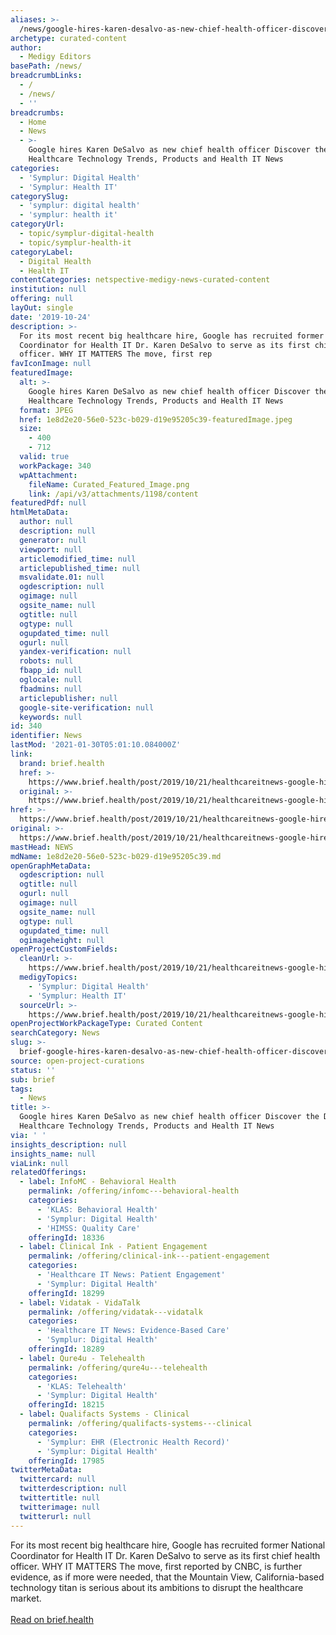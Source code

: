 ```yaml
---
aliases: >-
  /news/google-hires-karen-desalvo-as-new-chief-health-officer-discover-the-digital-healthcare-technology-trends-products-and-health-it-news
archetype: curated-content
author:
  - Medigy Editors
basePath: /news/
breadcrumbLinks:
  - /
  - /news/
  - ''
breadcrumbs:
  - Home
  - News
  - >-
    Google hires Karen DeSalvo as new chief health officer Discover the Digital
    Healthcare Technology Trends, Products and Health IT News
categories:
  - 'Symplur: Digital Health'
  - 'Symplur: Health IT'
categorySlug:
  - 'symplur: digital health'
  - 'symplur: health it'
categoryUrl:
  - topic/symplur-digital-health
  - topic/symplur-health-it
categoryLabel:
  - Digital Health
  - Health IT
contentCategories: netspective-medigy-news-curated-content
institution: null
offering: null
layOut: single
date: '2019-10-24'
description: >-
  For its most recent big healthcare hire, Google has recruited former National
  Coordinator for Health IT Dr. Karen DeSalvo to serve as its first chief health
  officer. WHY IT MATTERS The move, first rep
favIconImage: null
featuredImage:
  alt: >-
    Google hires Karen DeSalvo as new chief health officer Discover the Digital
    Healthcare Technology Trends, Products and Health IT News
  format: JPEG
  href: 1e8d2e20-56e0-523c-b029-d19e95205c39-featuredImage.jpeg
  size:
    - 400
    - 712
  valid: true
  workPackage: 340
  wpAttachment:
    fileName: Curated_Featured_Image.png
    link: /api/v3/attachments/1198/content
featuredPdf: null
htmlMetaData:
  author: null
  description: null
  generator: null
  viewport: null
  articlemodified_time: null
  articlepublished_time: null
  msvalidate.01: null
  ogdescription: null
  ogimage: null
  ogsite_name: null
  ogtitle: null
  ogtype: null
  ogupdated_time: null
  ogurl: null
  yandex-verification: null
  robots: null
  fbapp_id: null
  oglocale: null
  fbadmins: null
  articlepublisher: null
  google-site-verification: null
  keywords: null
id: 340
identifier: News
lastMod: '2021-01-30T05:01:10.084000Z'
link:
  brand: brief.health
  href: >-
    https://www.brief.health/post/2019/10/21/healthcareitnews-google-hires-karen-desalvo-as-new-chief-health-officer/
  original: >-
    https://www.brief.health/post/2019/10/21/healthcareitnews-google-hires-karen-desalvo-as-new-chief-health-officer/
href: >-
  https://www.brief.health/post/2019/10/21/healthcareitnews-google-hires-karen-desalvo-as-new-chief-health-officer/
original: >-
  https://www.brief.health/post/2019/10/21/healthcareitnews-google-hires-karen-desalvo-as-new-chief-health-officer/
mastHead: NEWS
mdName: 1e8d2e20-56e0-523c-b029-d19e95205c39.md
openGraphMetaData:
  ogdescription: null
  ogtitle: null
  ogurl: null
  ogimage: null
  ogsite_name: null
  ogtype: null
  ogupdated_time: null
  ogimageheight: null
openProjectCustomFields:
  cleanUrl: >-
    https://www.brief.health/post/2019/10/21/healthcareitnews-google-hires-karen-desalvo-as-new-chief-health-officer/
  medigyTopics:
    - 'Symplur: Digital Health'
    - 'Symplur: Health IT'
  sourceUrl: >-
    https://www.brief.health/post/2019/10/21/healthcareitnews-google-hires-karen-desalvo-as-new-chief-health-officer/
openProjectWorkPackageType: Curated Content
searchCategory: News
slug: >-
  brief-google-hires-karen-desalvo-as-new-chief-health-officer-discover-the-digital-healthcare-technology-trends-products-and-health-it-news
source: open-project-curations
status: ''
sub: brief
tags:
  - News
title: >-
  Google hires Karen DeSalvo as new chief health officer Discover the Digital
  Healthcare Technology Trends, Products and Health IT News
via: ' '
insights_description: null
insights_name: null
viaLink: null
relatedOfferings:
  - label: InfoMC - Behavioral Health
    permalink: /offering/infomc---behavioral-health
    categories:
      - 'KLAS: Behavioral Health'
      - 'Symplur: Digital Health'
      - 'HIMSS: Quality Care'
    offeringId: 18336
  - label: Clinical Ink - Patient Engagement
    permalink: /offering/clinical-ink---patient-engagement
    categories:
      - 'Healthcare IT News: Patient Engagement'
      - 'Symplur: Digital Health'
    offeringId: 18299
  - label: Vidatak - VidaTalk
    permalink: /offering/vidatak---vidatalk
    categories:
      - 'Healthcare IT News: Evidence-Based Care'
      - 'Symplur: Digital Health'
    offeringId: 18289
  - label: Qure4u - Telehealth
    permalink: /offering/qure4u---telehealth
    categories:
      - 'KLAS: Telehealth'
      - 'Symplur: Digital Health'
    offeringId: 18215
  - label: Qualifacts Systems - Clinical
    permalink: /offering/qualifacts-systems---clinical
    categories:
      - 'Symplur: EHR (Electronic Health Record)'
      - 'Symplur: Digital Health'
    offeringId: 17985
twitterMetaData:
  twittercard: null
  twitterdescription: null
  twittertitle: null
  twitterimage: null
  twitterurl: null
---
```

For its most recent big healthcare hire, Google has recruited former National Coordinator for Health IT Dr. Karen DeSalvo to serve as its first chief health officer. WHY IT MATTERS The move, first reported by CNBC, is further evidence, as if more were needed, that the Mountain View, California-based technology titan is serious about its ambitions to disrupt the healthcare market.<br><br><a target="_blank" href=https://www.brief.health/post/2019/10/21/healthcareitnews-google-hires-karen-desalvo-as-new-chief-health-officer/>Read on brief.health</a>